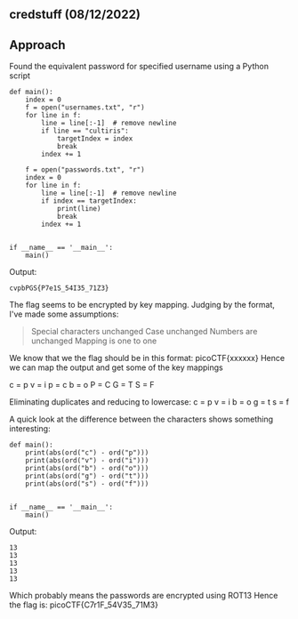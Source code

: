 ## credstuff (08/12/2022)
## Approach
Found the equivalent password for specified username using a Python script
~~~
def main():
    index = 0
    f = open("usernames.txt", "r")
    for line in f:
        line = line[:-1]  # remove newline
        if line == "cultiris":
            targetIndex = index
            break
        index += 1

    f = open("passwords.txt", "r")
    index = 0
    for line in f:
        line = line[:-1]  # remove newline
        if index == targetIndex:
            print(line)
            break
        index += 1


if __name__ == '__main__':
    main()
~~~
Output:
~~~
cvpbPGS{P7e1S_54I35_71Z3}
~~~

The flag seems to be encrypted by key mapping. Judging by the format, I've made some assumptions: 
> Special characters unchanged
> Case unchanged
> Numbers are unchanged
> Mapping is one to one

We know that we the flag should be in this format: picoCTF{xxxxxx}
Hence we can map the output and get some of the key mappings

c = p
v = i
p = c
b = o
P = C
G = T
S = F

Eliminating duplicates and reducing to lowercase:
c = p
v = i
b = o
g = t
s = f

A quick look at the difference between the characters shows something interesting:
~~~
def main():
    print(abs(ord("c") - ord("p")))
    print(abs(ord("v") - ord("i")))
    print(abs(ord("b") - ord("o")))
    print(abs(ord("g") - ord("t")))
    print(abs(ord("s") - ord("f")))


if __name__ == '__main__':
    main()
~~~

Output:
~~~
13
13
13
13
13
~~~

Which probably means the passwords are encrypted using ROT13 
Hence the flag is:
picoCTF{C7r1F_54V35_71M3}